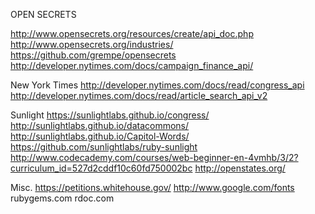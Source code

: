 OPEN SECRETS

http://www.opensecrets.org/resources/create/api_doc.php
http://www.opensecrets.org/industries/
https://github.com/grempe/opensecrets
http://developer.nytimes.com/docs/campaign_finance_api/


New York Times
http://developer.nytimes.com/docs/read/congress_api
http://developer.nytimes.com/docs/read/article_search_api_v2


Sunlight
https://sunlightlabs.github.io/congress/
http://sunlightlabs.github.io/datacommons/
http://sunlightlabs.github.io/Capitol-Words/
https://github.com/sunlightlabs/ruby-sunlight
http://www.codecademy.com/courses/web-beginner-en-4vmhb/3/2?curriculum_id=527d2cddf10c60fd750002bc
http://openstates.org/

Misc.
https://petitions.whitehouse.gov/
http://www.google.com/fonts
rubygems.com
rdoc.com


